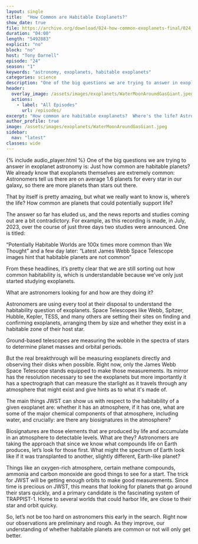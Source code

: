 ```yaml
---
layout: single
title:  "How Common are Habitable Exoplanets?"
show_date: true
file: https://archive.org/download/024-how-common-exoplanets-final/024_HowCommonExoplanets_final.mp3
duration: "04:00"
length: "5492883"
explicit: "no"
block: "no"
host: "Tony Darnell"
episode: "24"
season: "1"
keywords: "astronomy, exoplanets, habitable exoplanets"
categories: science
description: "One of the big questions we are trying to answer in exoplanet astronomy is: Just how common are habitable planets?  We already know that exoplanets themselves are extremely common: Astronomers tell us there are on average 1.6 planets for every star in our galaxy, so there are more planets than stars out there. But what about life?  Habitable exoplanets?"
header:
  overlay_image: /assets/images/exoplanets/WaterMoonAroundGasGiant.jpeg
  actions:
    - label: "All Episodes"
      url: /episodes/
excerpt: "How common are habitable exoplanets?  Where's the life? Astronomers are using all tools at their disposal to answer this question."
author_profile: true
image: /assets/images/exoplanets/WaterMoonAroundGasGiant.jpeg
sidebar: 
  nav: "latest"
classes: wide
---
```


{% include audio_player.html %} 
One of the big questions we are trying to answer in exoplanet astronomy is: Just how common are habitable planets?  We already know that exoplanets themselves are extremely common: Astronomers tell us there are on average 1.6 planets for every star in our galaxy, so there are more planets than stars out there.

That by itself is pretty amazing, but what we really want to know is, where’s the life?  How common are planets that could potentially support life?

The answer so far has eluded us, and the news reports and studies coming out are a bit contradictory.  For example, as this recording is made, in July, 2023, over the course of just three days two studies were announced.  One is titled:

“Potentially Habitable Worlds are 100x times more common than We Thought” and a few day later: “Latest James Webb Space Telescope images hint that habitable planets are not common”

From these headlines, it’s pretty clear that we are still sorting out how common habitability is, which is understandable because we’ve only just started studying exoplanets.

What are astronomers looking for and how are they doing it?

Astronomers are using every tool at their disposal to understand the habitability question of exoplanets.  Space Telescopes like Webb, Spitzer, Hubble, Kepler, TESS, and many others are setting their sites on finding and confirming exoplanets, arranging them by size and whether they exist in a habitable zone of their host star.

Ground-based telescopes are measuring the wobble in the spectra of stars to determine planet masses and orbital periods.

But the real breakthrough will be measuring exoplanets directly and observing their disks when possible.  Right now, only the James Webb Space Telescope stands equipped to make those measurements.  Its mirror has the resolution necessary to see the exoplanets but more importantly it has a spectrograph that can measure the starlight as it travels through any atmosphere that might exist and give hints as to what it's made of.

The main things JWST can show us with respect to the habitability of a given exoplanet are: whether it has an atmosphere, if it has one, what are some of the major chemical components of that atmosphere, including water, and crucially: are there any biosignatures in the atmosphere?  

Biosignatures are those elements that are produced by life and accumulate in an atmosphere to detectable levels.  What are they?  Astronomers are taking the approach that since we know what compounds life on Earth produces, let’s look for those first.  What might the spectrum of Earth look like if it was transplanted to another, slightly different, Earth-like planet?

Things like an oxygen-rich atmosphere, certain methane compounds, ammonia and carbon monoxide are good things to see for a start.  The trick for JWST will be getting enough orbits to make good measurements.  Since time is precious on JWST, this means that looking for planets that go around their stars quickly, and a primary candidate is the fascinating system of TRAPPIST-1.  Home to several worlds that could harbor life, are close to their star and orbit quicky.

So, let’s not be too hard on astronomers this early in the search.  Right now our observations are preliminary and rough.  As they improve, our understanding of whether habitable planets are common or not will only get better.
